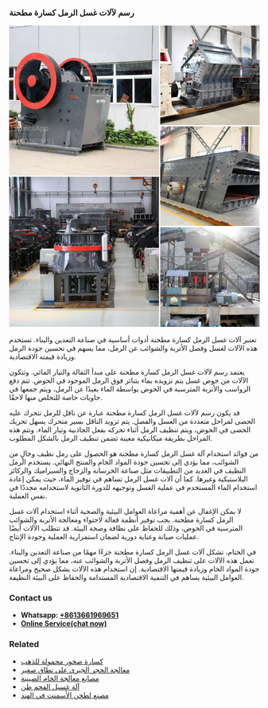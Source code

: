 <h3>رسم لآلات غسل الرمل كسارة مطحنة</h3><img src='1701850920.jpg' alt=''><p>تعتبر آلات غسل الرمل كسارة مطحنة أدوات أساسية في صناعة التعدين والبناء. تستخدم هذه الآلات لغسل وفصل الأتربة والشوائب عن الرمل، مما يسهم في تحسين جودة الرمل وزيادة قيمته الاقتصادية.</p><p>يعتمد رسم لآلات غسل الرمل كسارة مطحنة على مبدأ الثقالة والتيار المائي. وتتكون الآلات من حوض غسل يتم تزويده بماء يتناثر فوق الرمل الموجود في الحوض. تتم دفع الرواسب والأتربة المترسبة في الحوض بواسطة الماء بعيدًا عن الرمل، ويتم جمعها في حاويات خاصة للتخلص منها لاحقًا.</p><p>قد يكون رسم لآلات غسل الرمل كسارة مطحنة عبارة عن ناقل للرمل تتحرك عليه الحصى لمراحل متعددة من الغسل والفصل. يتم تزويد الناقل بسير متحرك يسهل تحريك الحصى في الحوض، ويتم تنظيف الرمل أثناء تحركه بفعل الجاذبية وتيار الماء. وتتم هذه المراحل بطريقة ميكانيكية معينة تضمن تنظيف الرمل بالشكل المطلوب.</p><p>من فوائد استخدام آلة غسل الرمل كسارة مطحنة هو الحصول على رمل نظيف وخالٍ من الشوائب، مما يؤدي إلى تحسين جودة المواد الخام والمنتج النهائي. يستخدم الرمل النظيف في العديد من التطبيقات مثل صناعة الخرسانة والزجاج والسيراميك والركائز البلاستيكية وغيرها. كما أن آلات غسل الرمل تساهم في توفير الماء، حيث يمكن إعادة استخدام الماء المستخدم في عملية الغسل وتوجيهه للدورة الثانوية لاستخدامه مجددًا في نفس العملية.</p><p>لا يمكن الإغفال عن أهمية مراعاة العوامل البيئية والصحية أثناء استخدام آلات غسل الرمل كسارة مطحنة. يجب توفير أنظمة فعالة لاحتواء ومعالجة الأتربة والشوائب المترسبة في الحوض، وذلك للحفاظ على نظافة وصحة البيئة. قد تتطلب الآلات أيضًا عمليات صيانة وعناية دورية لضمان استمرارية العملية وجودة الإنتاج.</p><p>في الختام، تشكل آلات غسل الرمل كسارة مطحنة جزءًا مهمًا من صناعة التعدين والبناء. تعمل هذه الآلات على تنظيف الرمل وفصل الأتربة والشوائب عنه، مما يؤدي إلى تحسين جودة المواد الخام وزيادة قيمتها الاقتصادية. إن استخدام هذه الآلات بشكل صحيح ومراعاة العوامل البيئية يساهم في التنمية الاقتصادية المستدامة والحفاظ على البيئة النظيفة.</p><h3>Contact us</h3><ul><li><strong>Whatsapp:&nbsp;<a href="https://wa.me/8613661969651">+8613661969651</a></strong></li><li><a href="https://swt.shibang-china.com/?git&amp;zhl&amp;رسم لآلات غسل الرمل كسارة مطحنة"><strong>Online Service(chat now)</strong></a></li></ul><h3>Related</h3><ul><li><a href='كسارة صخور محمولة للذهب.md'>كسارة صخور محمولة للذهب</a></li><li><a href='معالجة الحجر الجيري على نطاق صغير.md'>معالجة الحجر الجيري على نطاق صغير</a></li><li><a href='مصانع معالجة الخام الصينية.md'>مصانع معالجة الخام الصينية</a></li><li><a href='آلة غسيل الفحم طن.md'>آلة غسيل الفحم طن</a></li><li><a href='مصنع لطحن الأسمنت في الهند.md'>مصنع لطحن الأسمنت في الهند</a></li></ul>